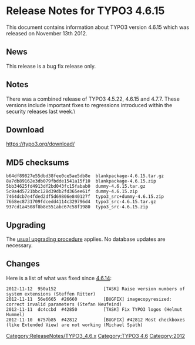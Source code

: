 Release Notes for TYPO3 4.6.15
==============================

This document contains information about TYPO3 version 4.6.15 which was
released on November 13th 2012.

News
----

This release is a bug fix release only.

Notes
-----

There was a combined release of TYPO3 4.5.22, 4.6.15 and 4.7.7. These
versions include important fixes to regressions introduced within the
security releases last week.\

Download
--------

<https://typo3.org/download/>

MD5 checksums
-------------

    b64df89827e55dbd38fee0ce5ae5db8e  blankpackage-4.6.15.tar.gz
    8a7db89162e3db079fbdde1541a15f10  blankpackage-4.6.15.zip
    5bb34625fd4913df2bd043fc15fabab0  dummy-4.6.15.tar.gz
    5c9a4d5721bbc128d39db2fd365ee61f  dummy-4.6.15.zip
    7464dcb7e4fded2df5d69806e840127f  typo3_src+dummy-4.6.15.zip
    7668ec8731709fdcedd4114c329796d4  typo3_src-4.6.15.tar.gz
    937cd1a4508f8b8e551abc67c58f1980  typo3_src-4.6.15.zip

Upgrading
---------

The [usual upgrading
procedure](https://docs.typo3.org/typo3cms/InstallationGuide/) applies.
No database updates are necessary.

Changes
-------

Here is a list of what was fixed since
[4.6.14](TYPO3_4.6.14 "wikilink"):

    2012-11-12  950a152                  [TASK] Raise version numbers of system extensions (Steffen Ritter)
    2012-11-11  56e6665  #26660          [BUGFIX] imagecopyresized: correct invalid parameters (Stefan Neufeind)
    2012-11-11  dc4ccbd  #42850          [TASK] Fix TYPO3 logos (Helmut Hummel)
    2012-11-10  6757b85  #42812          [BUGFIX] #42812 Most checkboxes (like Extended View) are not working (Michael Späth)

<Category:ReleaseNotes/TYPO3_4.6.x> [Category:TYPO3
4.6](Category:TYPO3_4.6 "wikilink") <Category:2012>
